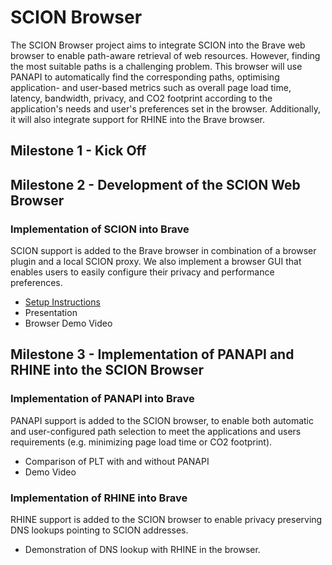 # SCION Browser

The SCION Browser project aims to integrate SCION into the Brave web browser to enable path-aware retrieval of web resources. However, finding the most suitable paths is a challenging problem. This browser will use PANAPI to automatically find the corresponding paths, optimising application- and user-based metrics such as overall page load time, latency, bandwidth, privacy, and CO2 footprint according to the application's needs and user's preferences set in the browser. Additionally, it will also integrate support for RHINE into the Brave browser.

## Milestone 1 - Kick Off

## Milestone 2 - Development of the SCION Web Browser

### Implementation of SCION into Brave

SCION support is added to the Brave browser in combination of a browser plugin and a local SCION proxy. We also implement a browser GUI that enables users to easily configure their privacy and performance preferences.

- [Setup Instructions](setup.md)
- Presentation
- Browser Demo Video

## Milestone 3 - Implementation of PANAPI and RHINE into the SCION Browser

### Implementation of PANAPI into Brave 

PANAPI support is added to the SCION browser, to enable both automatic and user-configured path selection to meet the applications and users requirements (e.g. minimizing page load time or CO2 footprint).

- Comparison of PLT with and without PANAPI
- Demo Video

### Implementation of RHINE into Brave

RHINE support is added to the SCION browser to enable privacy preserving DNS lookups pointing to SCION addresses.

- Demonstration of DNS lookup with RHINE in the browser.
